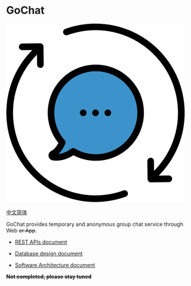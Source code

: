 # GoChat

<img class="" src="public/img/chat.png" style="width:480px;height:480px" alt=""/>

[中文简体](README_zh-CN.md)

GoChat provides temporary and anonymous group chat service through Web ~~or App~~.

- [REST APIs document](https://duruyao.github.io/gochat/)

- [Database design document](doc/db_document.md)

- [Software Architecture document](doc/arch_document.md)

~~**Not completed, please stay tuned**~~
